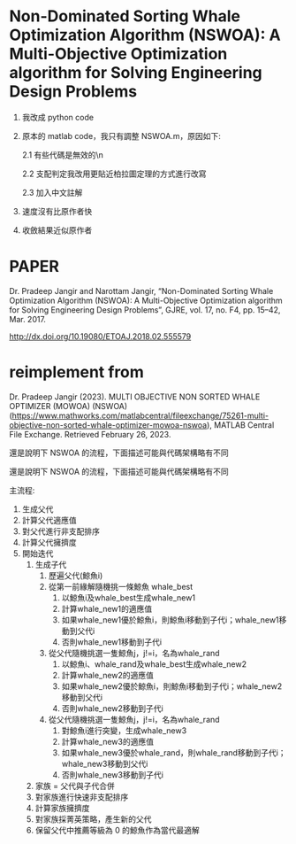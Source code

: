 # Non-Dominated Sorting Whale Optimization Algorithm (NSWOA): A Multi-Objective Optimization algorithm for Solving Engineering Design Problems

1. 我改成 python code

2. 原本的 matlab code，我只有調整 NSWOA.m，原因如下:

   2.1 有些代碼是無效的\n

   2.2 支配判定我改用更貼近柏拉圖定理的方式進行改寫

   2.3 加入中文註解
  
3. 速度沒有比原作者快

4. 收斂結果近似原作者

# PAPER
Dr. Pradeep Jangir and Narottam Jangir, “Non-Dominated Sorting Whale Optimization Algorithm (NSWOA): A Multi-Objective Optimization algorithm for Solving Engineering Design Problems”, GJRE, vol. 17, no. F4, pp. 15–42, Mar. 2017.

http://dx.doi.org/10.19080/ETOAJ.2018.02.555579

# reimplement from
Dr. Pradeep Jangir (2023). MULTI OBJECTIVE NON SORTED WHALE OPTIMIZER (MOWOA) (NSWOA) (https://www.mathworks.com/matlabcentral/fileexchange/75261-multi-objective-non-sorted-whale-optimizer-mowoa-nswoa), MATLAB Central File Exchange. Retrieved February 26, 2023.

還是說明下 NSWOA 的流程，下面描述可能與代碼架構略有不同

還是說明下 NSWOA 的流程，下面描述可能與代碼架構略有不同

主流程:
1. 生成父代
2. 計算父代適應值
3. 對父代進行非支配排序
4. 計算父代擁擠度
5. 開始迭代
    1. 生成子代
        1. 歷遍父代(鯨魚i)
        2. 從第一前緣解隨機挑一條鯨魚 whale_best
            1. 以鯨魚i及whale_best生成whale_new1
            2. 計算whale_new1的適應值
            3. 如果whale_new1優於鯨魚i，則鯨魚i移動到子代i；whale_new1移動到父代i
            4. 否則whale_new1移動到子代i
        3. 從父代隨機挑選一隻鯨魚j，j!=i，名為whale_rand
            1. 以鯨魚i、whale_rand及whale_best生成whale_new2
            2. 計算whale_new2的適應值
            3. 如果whale_new2優於鯨魚i，則鯨魚i移動到子代i；whale_new2移動到父代i
            4. 否則whale_new2移動到子代i
        4. 從父代隨機挑選一隻鯨魚j，j!=i，名為whale_rand
            1. 對鯨魚i進行突變，生成whale_new3
            2. 計算whale_new3的適應值
            3. 如果whale_new3優於whale_rand，則whale_rand移動到子代i；whale_new3移動到父代i
            4. 否則whale_new3移動到子代i
    2. 家族 = 父代與子代合併
    3. 對家族進行快速非支配排序
    4. 計算家族擁擠度
    5. 對家族採菁英策略，產生新的父代
    6. 保留父代中推薦等級為 0 的鯨魚作為當代最適解
